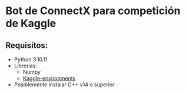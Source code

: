 # Bot de ConnectX para competición de Kaggle

## Requisitos:

* Python 3.10.11
* Librerias:
  * Numpy
  * [Kaggle-environments](https://github.com/Kaggle/kaggle-environments)
* Posiblemente instalar C++ v14 o superior
